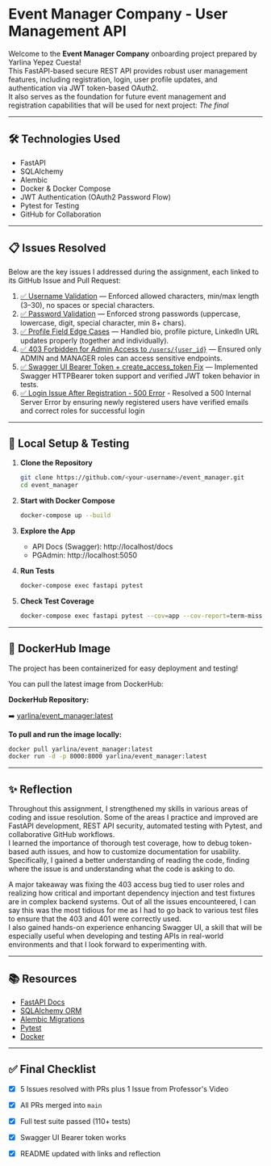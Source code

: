 # Event Manager Company - User Management API

Welcome to the **Event Manager Company** onboarding project prepared by Yarlina Yepez Cuesta!  
This FastAPI-based secure REST API provides robust user management features, including registration, login, user profile updates, and authentication via JWT token-based OAuth2.  
It also serves as the foundation for future event management and registration capabilities that will be used for next project: *The final*

---

## 🛠️ Technologies Used

- FastAPI
- SQLAlchemy
- Alembic
- Docker & Docker Compose
- JWT Authentication (OAuth2 Password Flow)
- Pytest for Testing
- GitHub for Collaboration

---

## 📋 Issues Resolved

Below are the key issues I addressed during the assignment, each linked to its GitHub Issue and Pull Request:

1. [✅ Username Validation](https://github.com/yyepezx96/event_manager/issues/1) — Enforced allowed characters, min/max length (3–30), no spaces or special characters.
2. [✅ Password Validation](https://github.com/yyepezx96/event_manager/issues/3) — Enforced strong passwords (uppercase, lowercase, digit, special character, min 8+ chars).
3. [✅ Profile Field Edge Cases](https://github.com/yyepezx96/event_manager/issues/5) — Handled bio, profile picture, LinkedIn URL updates properly (together and individually).
4. [✅ 403 Forbidden for Admin Access to `/users/{user_id}`](https://github.com/yyepezx96/event_manager/issues/9) — Ensured only ADMIN and MANAGER roles can access sensitive endpoints.
5. [✅ Swagger UI Bearer Token + create_access_token Fix](https://github.com/yyepezx96/event_manager/issues/11) — Implemented Swagger HTTPBearer token support and verified JWT token behavior in tests.
6. [✅ Login Issue After Registration - 500 Error](https://github.com/yyepezx96/event_manager/issues/7) - Resolved a 500 Internal Server Error by ensuring newly registered users have verified emails and correct roles for successful login

---

## 🚀 Local Setup & Testing

1. **Clone the Repository**
   ```bash
   git clone https://github.com/<your-username>/event_manager.git
   cd event_manager
   ```

2. **Start with Docker Compose**
   ```bash
   docker-compose up --build
   ```

3. **Explore the App**
   - API Docs (Swagger): http://localhost/docs
   - PGAdmin: http://localhost:5050

4. **Run Tests**
   ```bash
   docker-compose exec fastapi pytest
   ```

5. **Check Test Coverage**
   ```bash
   docker-compose exec fastapi pytest --cov=app --cov-report=term-missing
   ```

---

## 🐳 DockerHub Image

The project has been containerized for easy deployment and testing!

You can pull the latest image from DockerHub:

**DockerHub Repository:**

➡️ [yarlina/event_manager:latest](https://hub.docker.com/r/yarlina/event_manager)

**To pull and run the image locally:**

```bash
docker pull yarlina/event_manager:latest
docker run -d -p 8000:8000 yarlina/event_manager:latest
```
---

## ✨ Reflection

Throughout this assignment, I strengthened my skills in various areas of coding and issue resolution. Some of the areas I practice and improved are FastAPI development, REST API security, automated testing with Pytest, and collaborative GitHub workflows.  
I learned the importance of thorough test coverage, how to debug token-based auth issues, and how to customize documentation for usability. Specifically, I gained a better understanding of reading the code, finding where the issue is and understanding what the code is asking to do.

A major takeaway was fixing the 403 access bug tied to user roles and realizing how critical and important dependency injection and test fixtures are in complex backend systems. Out of all the issues encounteered, I can say this was the most tidious for me as I had to go back to various test files to ensure that the 403 and 401 were correctly used.  
I also gained hands-on experience enhancing Swagger UI, a skill that will be especially useful when developing and testing APIs in real-world environments and that I look forward to experimenting with.

---

## 📚 Resources

- [FastAPI Docs](https://fastapi.tiangolo.com/)
- [SQLAlchemy ORM](https://docs.sqlalchemy.org/)
- [Alembic Migrations](https://alembic.sqlalchemy.org/)
- [Pytest](https://docs.pytest.org/en/stable/)
- [Docker](https://docs.docker.com/)

---

## ✅ Final Checklist

- [x] 5 Issues resolved with PRs plus 1 Issue from Professor's Video
- [x] All PRs merged into `main`
- [x] Full test suite passed (110+ tests)
- [x] Swagger UI Bearer token works
- [x] README updated with links and reflection

